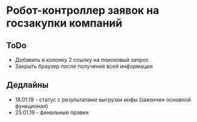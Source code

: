 # Робот-контроллер заявок на  госзакупки компаний

## ToDo

* Добавить в колонку 2 ссылку на поисковый запрос
* Закрыть браузер после получения всей информации

## Дедлайны

- 18.01.19 - статус с результатами выгрузки инфы (закончен основной функционал)
- 25.01.19 - финальные правки